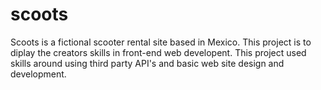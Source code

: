 # scoots
Scoots is a fictional scooter rental site based in Mexico. 
This project is to diplay the creators skills in front-end web developent.
This project used skills around using third party API's and basic web site design and development.
